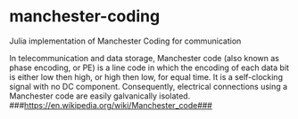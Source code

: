 # manchester-coding
Julia implementation of Manchester Coding for communication

In telecommunication and data storage, Manchester code (also known as phase encoding, or PE) is a line code in which the encoding of each data bit is either low then high, or high then low, for equal time. It is a self-clocking signal with no DC component. Consequently, electrical connections using a Manchester code are easily galvanically isolated.
###https://en.wikipedia.org/wiki/Manchester_code###
